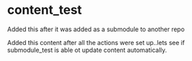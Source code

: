# content_test
Added this after it was added as a submodule to another repo

Added this content after all the actions were set up..lets see if submodule_test is able ot update content automatically.

